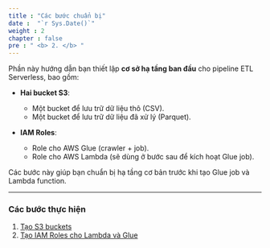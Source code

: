 ```yaml
---
title : "Các bước chuẩn bị"
date :  "`r Sys.Date()`" 
weight : 2 
chapter : false
pre : " <b> 2. </b> "
---
```


Phần này hướng dẫn bạn thiết lập **cơ sở hạ tầng ban đầu** cho pipeline ETL Serverless, bao gồm:

- **Hai bucket S3**:  
  - Một bucket để lưu trữ dữ liệu thô (CSV).  
  - Một bucket để lưu trữ dữ liệu đã xử lý (Parquet).  

- **IAM Roles**:  
  - Role cho AWS Glue (crawler + job).  
  - Role cho AWS Lambda (sẽ dùng ở bước sau để kích hoạt Glue job).  

Các bước này giúp bạn chuẩn bị hạ tầng cơ bản trước khi tạo Glue job và Lambda function.

---

### Các bước thực hiện

1. [Tạo S3 buckets](2.1-create-s3-buckets/)  
2. [Tạo IAM Roles cho Lambda và Glue](2.2-create-iam-roles/)  